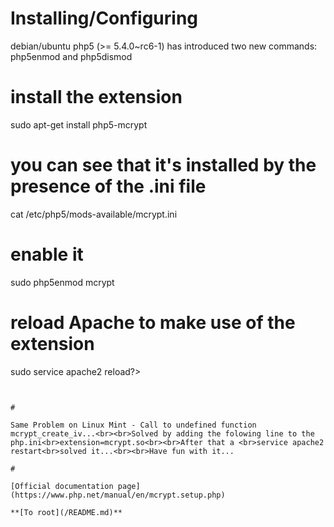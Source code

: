 # Installing/Configuring



debian/ubuntu php5 (&gt;= 5.4.0~rc6-1) has introduced two new commands:<br>php5enmod and php5dismod

# install the extension
sudo apt-get install php5-mcrypt
# you can see that it&apos;s installed by the presence of the .ini file
cat /etc/php5/mods-available/mcrypt.ini
# enable it
sudo php5enmod mcrypt
# reload Apache to make use of the extension
sudo service apache2 reload?>
```
  

#

Same Problem on Linux Mint - Call to undefined function mcrypt_create_iv...<br><br>Solved by adding the folowing line to the php.ini<br>extension=mcrypt.so<br><br>After that a <br>service apache2 restart<br>solved it...<br><br>Have fun with it...  

#

[Official documentation page](https://www.php.net/manual/en/mcrypt.setup.php)

**[To root](/README.md)**